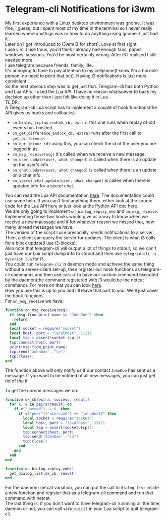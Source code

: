 # Telegram-cli Notifications for i3wm

My first experience with a Linux desktop environment was gnome. It was fine, I guess, but I spent most of my time in the terminal so I never really learned where anythign was or how to do anything using gnome. I just had it.<br/>
Later on I got introduced to i3wm(i3 for short). Love at first sight.<br/>
I use vim, I use tmux, you'd think I already had enough tabs, panes, windows, sessions. You'd be most certainly wrong. After i3 I realised I still needed more.<br/>
I use telegram because friends, family, life.<br/>
It's annoying to have to pay attention to my cellphone(I know I'm a horrible person, no need to point that out). Having i3 notifications is just more convinient.<br/>
So the next obvious step was to get just that. Telegram-cli has both Python and Lua APIs. I used the Lua API. I have no reason whatsoever to back my decision up other than I just felt like doing it in Lua.<br/>
TL;DR.<br/>
A Telegram-cli Lua script has to implement a couple of hook functions(the API gives us hooks and callbacks).<br/>
* `on_binlog_replay_end(ok_cb, extra)` this one runs when replay of old events has finished.<br/>
* `on_get_difference_end(ok_cb, extra)` runs after the first call to `get_difference`.<br/>
* `on_our_id(our_id)` using this, you can check the id of the user you are logged in as.<br/>
* `on_msg_receive(msg)` it's called when we receive a new message.<br/>
* `on_user_update(user, what_changed)` is called when there is an update on the user's info.<br/>
* `on_chat_update(user, what_changed)` is called when there is an update on a chat info.<br>
* `on_secret_chat_update(user, what_changed)` is called when there is updated info for a secret chat.<br/>

You can read the Lua API documentation [here](https://github.com/vysheng/tg/blob/master/README-LUA). The documentation could use some help. If you can't find anything there, either look at the source code for the Lua API [here](https://github.com/vysheng/tg/blob/master/lua-tg.c) or just look at the Python API doc [here](https://github.com/vysheng/tg/blob/master/README-PY.md).<br/>
We are only going to implement `on_binlog_replay_end` and `on_msg_receive`.<br/>
Implementing those two hooks would give us a way to know when we receive a new maessage and if for whatever reason we missed that, how many unread messages we have.<br/>
The version of the script I use presonally, sends notifications to a server. Then, a client can query the server for updates. The client is what i3 calls for a block update(I use i3-blocks).<br/>
Also note that telegram-cli will output a lot of things to stdout, so we can't just have our Lua script dump info to stdout and then use `telegram-cli -s myscript.lua` for i3.<br/>
You could run `telegram-cli` in daemon mode and achieve the same thing without a server-client set-up, then register our hook functions as telegram-cli commands and then use `netcat` to have our custom command executed by the daemon(the command registered with i3 would be the netcat command). For more on that you can look [here](https://github.com/vysheng/tg/wiki/Running-Telegram-CLI-as-Daemon).<br/>
How you use this is up to you and I'll leave that part to you. We'll just cover the hook functions.<br/>
For `on_msg_receive` we have:<br/>
```lua
function on_msg_receive(msg)
  if (msg.from.print_name == "JohnDoe") then
    return
  end
  local socket = require("socket")
  local host, port = "localhost", 11111
  local tcp = assert(socket.tcp())
  tcp:connect(host, port)
  print(msg.from.print_name)
  tcp:send("JohnDoe".."\n")
  tcp:close()
end
```
The function above will only notify us if our contact `JohnDoe` has sent us a message. If you want to be notified of all new messages, you can just get rid of the if.<br/>

To get the unread messages we do:<br/>
```lua
function ok_cb(extra, success, result)
  for k, v in pairs(result) do
    if v["unread"] ~= 0. then
      if v["peer"]["username"] == "johndoe82" then
        local socket = require("socket")
        local host, port = "localhost", 11111
        local tcp = assert(socket.tcp())
        tcp:connect(host, port)
        tcp:send("JohnDoe".."\n")
        tcp:close()
      end
    end
  end
end

function on_binlog_replay_end()
  get_dialog_list(ok_cb, result)
end
```
For the daemon+netcat variation, you can put the call to `dialog_list` inside a new function and register that as a telegram-cli command and run that command with netcat.<br/>
The last thing is, if you don't want to have telegram-cli runnning all the time, daemon or not, you can call `safe_quit()` in your Lua script to quit telegram-cli.<br/>
